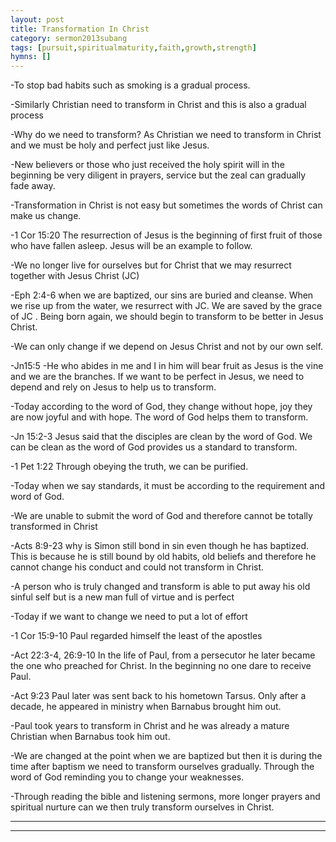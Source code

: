 ```yaml
---
layout: post
title: Transformation In Christ
category: sermon2013subang
tags: [pursuit,spiritualmaturity,faith,growth,strength]
hymns: []
---
```

-To stop bad habits such as smoking is a gradual process. 

-Similarly Christian need to transform in Christ and this is also a gradual process

-Why do we need to transform? As Christian we need to transform in Christ and we must be holy and perfect just like Jesus.

-New believers or those who just received the holy spirit will in the beginning be very diligent in prayers, service but the zeal can gradually fade away.

-Transformation in Christ is not easy but sometimes the words of Christ can make us change.

-1 Cor 15:20 The resurrection of Jesus is the beginning of first fruit of those who have fallen asleep. Jesus will be an example to follow.

-We no longer live for ourselves but for Christ that we may resurrect together with Jesus Christ (JC)

-Eph 2:4-6 when we are baptized, our sins are buried and cleanse. When we rise up from the water, we resurrect with JC. We are saved by the grace of JC . Being born again, we should begin to transform to be better in Jesus Christ.

-We can only change if we depend on Jesus Christ and not by our own self.

-Jn15:5 -He who abides in me and I in him will bear fruit as Jesus is the vine and we are the branches. If we want to be perfect in Jesus, we need to depend and rely on Jesus to help us to transform.

-Today according to the word of God, they change without hope, joy they are now joyful and with hope. The word of God helps them to transform.

-Jn 15:2-3  Jesus said that the disciples are clean by the word of God. We can be clean as the word of God provides us a standard to transform.

-1 Pet 1:22 Through obeying the truth, we can be purified.

-Today when we say standards, it must be according to the requirement and word of God.

-We are unable to submit the word of God and therefore cannot be totally transformed in Christ

-Acts 8:9-23 why is Simon still bond in sin even though he has baptized. This is because he is still bound by old habits, old beliefs and therefore he cannot change his conduct and could not transform in Christ.

-A person who is truly changed and transform is able to put away his old sinful self but is a new man full of virtue and is perfect

-Today if we want to change we need to put a lot of effort

-1 Cor 15:9-10 Paul regarded himself the least of the apostles

-Act 22:3-4, 26:9-10  In the life of Paul, from a persecutor he later became the one who preached for Christ. In the beginning no one dare to receive Paul. 

-Act 9:23 Paul later was sent back to his hometown Tarsus. Only after a decade, he appeared in ministry when Barnabus brought him out.

-Paul took years to transform in Christ and he was already a mature Christian when Barnabus took him out.

-We are changed at the point when we are baptized but then it is during the time after baptism we need to transform ourselves gradually. Through the word of God reminding you to change your weaknesses. 

-Through reading the bible and listening sermons, more longer prayers and spiritual nurture can we then truly transform ourselves in Christ. 



----
****
